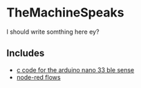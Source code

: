 # TheMachineSpeaks

I should write somthing here ey?

## Includes

- [c code for the arduino nano 33 ble sense](./nano33ble/)
- [node-red flows](./noderedflows/)
